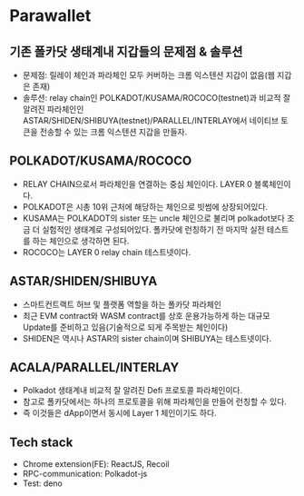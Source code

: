 # Parawallet

## 기존 폴카닷 생태계내 지갑들의 문제점 & 솔루션

- 문제점: 릴레이 체인과 파라체인 모두 커버하는 크롬 익스텐션 지갑이 없음(웹 지갑은 존재)
- 솔루션: relay chain인 POLKADOT/KUSAMA/ROCOCO(testnet)과 비교적 잘 알려진 파라체인인
  ASTAR/SHIDEN/SHIBUYA(testnet)/PARALLEL/INTERLAY에서 네이티브 토큰을 전송할 수 있는 크롬 익스텐션
  지갑을 만들자.

## POLKADOT/KUSAMA/ROCOCO

- RELAY CHAIN으로서 파라체인을 연결하는 중심 체인이다. LAYER 0 블록체인이다.
- POLKADOT은 시총 10위 근처에 해당하는 체인으로 빗썸에 상장되어있다.
- KUSAMA는 POLKADOT의 sister 또는 uncle 체인으로 불리며 polkadot보다 조금 더 실험적인 생태계로 구성되어있다.
  폴카닷에 런칭하기 전 마지막 실전 테스트를 하는 체인으로 생각하면 된다.
- ROCOCO는 LAYER 0 relay chain 테스트넷이다.

## ASTAR/SHIDEN/SHIBUYA

- 스마트컨트랙트 허브 및 플랫폼 역할을 하는 폴카닷 파라체인
- 최근 EVM contract와 WASM contract를 상호 운용가능하게 하는 대규모 Update를 준비하고 있음(기술적으로 되게 주목받는
  체인이다)
- SHIDEN은 역시나 ASTAR의 sister chain이며 SHIBUYA는 테스트넷이다.

## ACALA/PARALLEL/INTERLAY

- Polkadot 생태계내 비교적 잘 알려진 Defi 프로토콜 파라체인이다.
- 참고로 폴카닷에서는 하나의 프로토콜을 위해 파라체인을 만들어 런칭할 수 있다.
- 즉 이것들은 dApp이면서 동시에 Layer 1 체인이기도 하다.

## Tech stack

- Chrome extension(FE): ReactJS, Recoil
- RPC-communication: Polkadot-js
- Test: deno
